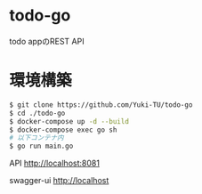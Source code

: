 # todo-go
todo appのREST API

# 環境構築

```sh
$ git clone https://github.com/Yuki-TU/todo-go
$ cd ./todo-go
$ docker-compose up -d --build
$ docker-compose exec go sh
# 以下コンテナ内
$ go run main.go
```

API
[http://localhost:8081](http://localhost:8081)

swagger-ui
[http://localhost](http://localhost)
